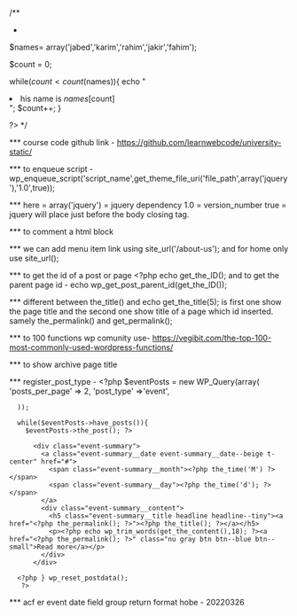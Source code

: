 /**
 * <?php

$names= array('jabed','karim','rahim','jakir','fahim');

$count = 0;

while($count < count($names)){
	echo "<li>his name is $names[$count] </li>";
	$count++;
}

?>
 */


*** course code github link - https://github.com/learnwebcode/university-static/

*** to enqueue script -
wp_enqueue_script('script_name',get_theme_file_uri('file_path',array('jquery'),'1.0',true));

*** here = array('jquery') = jquery dependency
	1.0  = version_number
	true = jquery will place just before the body closing tag.


*** to comment a html block  <!-- divs are  here  	-->

*** we can add menu item link using site_url('/about-us'); and for home only use site_url();

*** to get the id of a post or page <?php echo get_the_ID(); and 
	to get the parent page id - echo wp_get_post_parent_id(get_the_ID());

*** different between the_title() and echo get_the_title(5); is first one show the page title and the second one show title of a page which id inserted. samely the_permalink() and get_permalink();

*** to 100 functions wp comunity use- https://vegibit.com/the-top-100-most-commonly-used-wordpress-functions/

*** to show archive page title <?php the_archive_title(); ?>

*** register_post_type -
	<?php 
      $eventPosts = new WP_Query(array(
        'posts_per_page' => 2,
        'post_type' =>'event',

      ));

      while($eventPosts->have_posts()){
        $eventPosts->the_post(); ?>

          <div class="event-summary">
            <a class="event-summary__date event-summary__date--beige t-center" href="#">
              <span class="event-summary__month"><?php the_time('M') ?></span>
              <span class="event-summary__day"><?php the_time('d'); ?></span>
            </a>
            <div class="event-summary__content">
              <h5 class="event-summary__title headline headline--tiny"><a href="<?php the_permalink(); ?>"><?php the_title(); ?></a></h5>
              <p><?php echo wp_trim_words(get_the_content(),18); ?><a href="<?php the_permalink(); ?>" class="nu gray btn btn--blue btn--small">Read more</a></p>
            </div>
          </div>

      <?php } wp_reset_postdata();
       ?>


 *** acf er event date field group  return format hobe - 20220326

